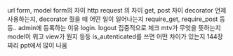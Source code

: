 url form, model form의 차이
http request 의 차이 get, post 차이
decorator 언제 사용하는지, decorator 줬을 때 어떤 일이 일어나는지
require_get, require_post 등등..
admin에 등록하는 이유
login. logout 집중적으로 체크
mtv가 무엇을 뜻하는지
model이 뭐고 view가 뭔지 등등
is_autenticated를 쓰면 어떤 차이가 있는지
144장짜리 ppt에서 많이 나옴